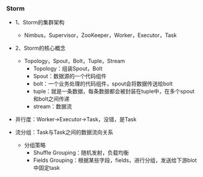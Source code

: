 ### 							Storm

- 1、Storm的集群架构

  - Nimbus，Supervisor，ZooKeeper，Worker，Executor，Task

- 2、Storm的核心概念

  - Topology，Spout，Bolt，Tuple，Stream
    - Topology：组装Spout，Bolt
    - Spout：数据源的一个代码组件
    - bolt：一个业务处理的代码组件，spout会将数据传送给bolt
    - tuple：就是一条数据，每条数据都会被封装在tuple中，在多个spout和bolt之间传递
    - stream：数据流

- 并行度：Worker->Executor->Task，没错，是Task

- 流分组：Task与Task之间的数据流向关系

  - 分组策略
    - Shuffle Grouping：随机发射，负载均衡
    - Fields Grouping：根据某些字段，fields，进行分组，发送给下游blot中固定task

  ​

